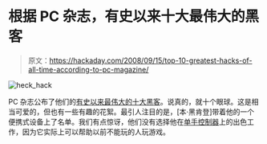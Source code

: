 # 根据 PC 杂志，有史以来十大最伟大的黑客

> 原文：<https://hackaday.com/2008/09/15/top-10-greatest-hacks-of-all-time-according-to-pc-magazine/>

![](img/34b90107149428b9191e87901315503e.png "heck_hack")

PC 杂志公布了他们的[有史以来最伟大的十大黑客](http://www.pcmag.com/article2/0,2704,2330368,00.asp)。说真的，就十个眼球。这是相当可爱的，但也有一些有趣的花絮。最引人注目的是，[本·黑肯登]带着他的一个便携式设备上了名单。我们有点惊讶，他们没有选择他在[单手控制器](http://benheck.com/03-16-2008/new-single-handed-controller)上的出色工作，因为它实际上可以帮助以前不能玩的人玩游戏。